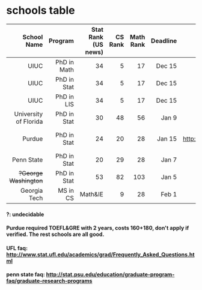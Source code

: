 # schools table

| School Name | Program  | Stat Rank (US news)| CS Rank | Math Rank| Deadline | Website | fee | Addition Note |
| ----------:|----:|-------------:| -----:| ------:| ---:| ---:| ---:|---:|
| UIUC      | PhD in Math | 34 | 5 | 17 | Dec 15 | | $90| |
| UIUC      | PhD in Stat | 34 | 5 | 17 | Dec 15 | http://www.stat.illinois.edu/students/phd.shtml| $90| |
| UIUC      | PhD in LIS | 34 | 5 | 17 | Dec 15 | https://ischool.illinois.edu/academics/degrees/phd| $90|research statement|
| University of Florida | PhD in Stat | 30 | 48 | 56 | Jan 9 | | | |
| Purdue | PhD in Stat | 24 | 20 | 28 | Jan 15 |http://www.stat.purdue.edu/academic_programs/graduate/how_to_apply.php#msphd| | Fellowship Essay/Diversity Statement|
| Penn State | PhD in Stat | 20 | 29 | 28| Jan 7| http://stat.psu.edu/education/graduate-programs/apply-to-the-statistics-graduate-program-2| | |
| <s>?George Washington</s> | PhD in Stat | 53 | 82 | 103 | Jan 5| | | no ML research|
| Georgia Tech | MS in CS | Math&IE | 9 | 28 | Feb 1| http://www.cc.gatech.edu/future/masters/mscs| | |

#### ?: undecidable
#### Purdue required TOEFL&GRE with 2 years, costs 160+180, don't apply if verified. The rest schools are all good.
#### UFL faq: http://www.stat.ufl.edu/academics/grad/Frequently_Asked_Questions.html
#### penn state faq: http://stat.psu.edu/education/graduate-program-faq/graduate-research-programs
